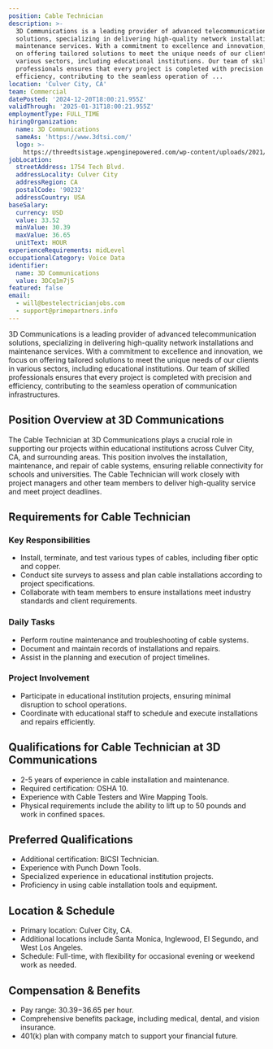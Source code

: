 ```yaml
---
position: Cable Technician
description: >-
  3D Communications is a leading provider of advanced telecommunication
  solutions, specializing in delivering high-quality network installations and
  maintenance services. With a commitment to excellence and innovation, we focus
  on offering tailored solutions to meet the unique needs of our clients in
  various sectors, including educational institutions. Our team of skilled
  professionals ensures that every project is completed with precision and
  efficiency, contributing to the seamless operation of ...
location: 'Culver City, CA'
team: Commercial
datePosted: '2024-12-20T18:00:21.955Z'
validThrough: '2025-01-31T18:00:21.955Z'
employmentType: FULL_TIME
hiringOrganization:
  name: 3D Communications
  sameAs: 'https://www.3dtsi.com/'
  logo: >-
    https://threedtsistage.wpenginepowered.com/wp-content/uploads/2021/01/logo-default.png
jobLocation:
  streetAddress: 1754 Tech Blvd.
  addressLocality: Culver City
  addressRegion: CA
  postalCode: '90232'
  addressCountry: USA
baseSalary:
  currency: USD
  value: 33.52
  minValue: 30.39
  maxValue: 36.65
  unitText: HOUR
experienceRequirements: midLevel
occupationalCategory: Voice Data
identifier:
  name: 3D Communications
  value: 3DCq1m7j5
featured: false
email:
  - will@bestelectricianjobs.com
  - support@primepartners.info
---
```




3D Communications is a leading provider of advanced telecommunication solutions, specializing in delivering high-quality network installations and maintenance services. With a commitment to excellence and innovation, we focus on offering tailored solutions to meet the unique needs of our clients in various sectors, including educational institutions. Our team of skilled professionals ensures that every project is completed with precision and efficiency, contributing to the seamless operation of communication infrastructures.

## Position Overview at 3D Communications

The Cable Technician at 3D Communications plays a crucial role in supporting our projects within educational institutions across Culver City, CA, and surrounding areas. This position involves the installation, maintenance, and repair of cable systems, ensuring reliable connectivity for schools and universities. The Cable Technician will work closely with project managers and other team members to deliver high-quality service and meet project deadlines.

## Requirements for Cable Technician

### Key Responsibilities
- Install, terminate, and test various types of cables, including fiber optic and copper.
- Conduct site surveys to assess and plan cable installations according to project specifications.
- Collaborate with team members to ensure installations meet industry standards and client requirements.

### Daily Tasks
- Perform routine maintenance and troubleshooting of cable systems.
- Document and maintain records of installations and repairs.
- Assist in the planning and execution of project timelines.

### Project Involvement
- Participate in educational institution projects, ensuring minimal disruption to school operations.
- Coordinate with educational staff to schedule and execute installations and repairs efficiently.

## Qualifications for Cable Technician at 3D Communications

- 2-5 years of experience in cable installation and maintenance.
- Required certification: OSHA 10.
- Experience with Cable Testers and Wire Mapping Tools.
- Physical requirements include the ability to lift up to 50 pounds and work in confined spaces.

## Preferred Qualifications

- Additional certification: BICSI Technician.
- Experience with Punch Down Tools.
- Specialized experience in educational institution projects.
- Proficiency in using cable installation tools and equipment.

## Location & Schedule

- Primary location: Culver City, CA.
- Additional locations include Santa Monica, Inglewood, El Segundo, and West Los Angeles.
- Schedule: Full-time, with flexibility for occasional evening or weekend work as needed.

## Compensation & Benefits

- Pay range: $30.39-$36.65 per hour.
- Comprehensive benefits package, including medical, dental, and vision insurance.
- 401(k) plan with company match to support your financial future.

